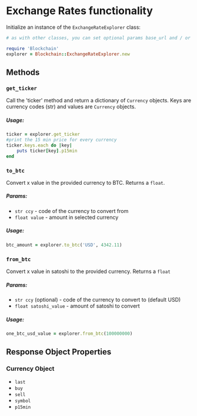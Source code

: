 # Exchange Rates functionality

Initialize an instance of the `ExchangeRateExplorer` class:

```ruby
# as with other classes, you can set optional params base_url and / or api_code

require 'Blockchain'
explorer = Blockchain::ExchangeRateExplorer.new
```

## Methods

### `get_ticker`
Call the 'ticker' method and return a dictionary of `Currency` objects. Keys are currency codes (str) and values are `Currency` objects.

##### Usage:
```ruby
ticker = explorer.get_ticker
#print the 15 min price for every currency
ticker.keys.each do |key|
	puts ticker[key].p15min
end
```

### `to_btc`
Convert x value in the provided currency to BTC. Returns a `float`.

##### Params:
* `str ccy` - code of the currency to convert from
* `float value` - amount in selected currency

##### Usage:
```ruby
btc_amount = explorer.to_btc('USD', 4342.11)
```

### `from_btc`
Convert x value in satoshi to the provided currency. Returns a `float`

##### Params:
* `str ccy` (optional) - code of the currency to convert to (default USD)
* `float satoshi_value` - amount of satoshi to convert

##### Usage:
```ruby
one_btc_usd_value = explorer.from_btc(100000000)
```

## Response Object Properties

### Currency Object
* `last`
* `buy`
* `sell`
* `symbol`
* `p15min`